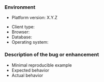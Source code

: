 <!-- 
Please use https://www.cuba-platform.com/discuss for discussion, support, and reporting problems about CUBA Studio.
This repository is only for issues of the CUBA platform core framework.

When creating an issue, provide as much as possible of the following information: 
-->

### Environment

- Platform version: X.Y.Z <!-- e.g. 6.8.7 -->
<!-- Optional. Remove irrelevant lines. -->
- Client type: <!-- Web, Polymer, Portal, Desktop -->
- Browser: <!-- Chrome, etc. -->
- Database: <!-- PostgreSQL, etc. -->
- Operating system: <!-- Windows, Linux, macOS -->

### Description of the bug or enhancement

- Minimal reproducible example
- Expected behavior
- Actual behavior
